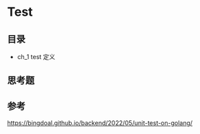 # Test

## 目录

- ch_1 test 定义

## 思考题

## 参考
https://bingdoal.github.io/backend/2022/05/unit-test-on-golang/